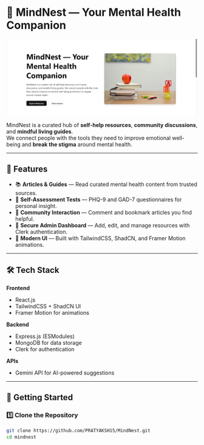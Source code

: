 # 🧠 MindNest — Your Mental Health Companion

![MindNest Preview](Home.png)

MindNest is a curated hub of **self-help resources**, **community discussions**, and **mindful living guides**.  
We connect people with the tools they need to improve emotional well-being and **break the stigma** around mental health.

---

## 🌟 Features
- 📚 **Articles & Guides** — Read curated mental health content from trusted sources.
- 📝 **Self-Assessment Tests** — PHQ-9 and GAD-7 questionnaires for personal insight.
- 💬 **Community Interaction** — Comment and bookmark articles you find helpful.
- 🔐 **Secure Admin Dashboard** — Add, edit, and manage resources with Clerk authentication.
- 🎨 **Modern UI** — Built with TailwindCSS, ShadCN, and Framer Motion animations.

---

<!-- ## 🖼️ Screenshots
### Landing Page
![Landing Page](./assets/landing-preview.png)

--- -->

## 🛠️ Tech Stack
**Frontend**  
- React.js  
- TailwindCSS + ShadCN UI  
- Framer Motion for animations  

**Backend**  
- Express.js (ESModules)  
- MongoDB for data storage  
- Clerk for authentication  

**APIs**  
- Gemini API for AI-powered suggestions

---

## 🚀 Getting Started

### 1️⃣ Clone the Repository
```bash
git clone https://github.com/PRATYAKSH15/MindNest.git
cd mindnest
